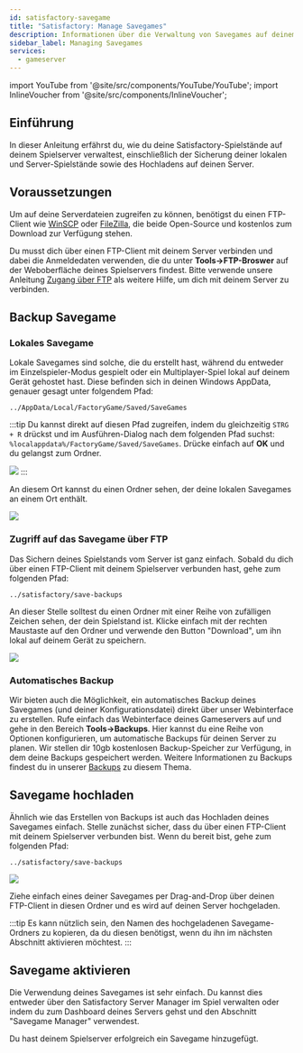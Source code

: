 ```yaml
---
id: satisfactory-savegame
title: "Satisfactory: Manage Savegames"
description: Informationen über die Verwaltung von Savegames auf deinem Satisfactory-Server von ZAP-Hosting - ZAP-Hosting.com Dokumentation
sidebar_label: Managing Savegames
services:
  - gameserver
---
```


import YouTube from '@site/src/components/YouTube/YouTube';
import InlineVoucher from '@site/src/components/InlineVoucher';

## Einführung

In dieser Anleitung erfährst du, wie du deine Satisfactory-Spielstände auf deinem Spielserver verwaltest, einschließlich der Sicherung deiner lokalen und Server-Spielstände sowie des Hochladens auf deinen Server.

<InlineVoucher />

## Voraussetzungen

Um auf deine Serverdateien zugreifen zu können, benötigst du einen FTP-Client wie [WinSCP](https://winscp.net/eng/index.php) oder [FileZilla](https://filezilla-project.org/), die beide Open-Source und kostenlos zum Download zur Verfügung stehen.

Du musst dich über einen FTP-Client mit deinem Server verbinden und dabei die Anmeldedaten verwenden, die du unter **Tools->FTP-Broswer** auf der Weboberfläche deines Spielservers findest. Bitte verwende unsere Anleitung [Zugang über FTP](gameserver-ftpaccess.md) als weitere Hilfe, um dich mit deinem Server zu verbinden.

## Backup Savegame

### Lokales Savegame

Lokale Savegames sind solche, die du erstellt hast, während du entweder im Einzelspieler-Modus gespielt oder ein Multiplayer-Spiel lokal auf deinem Gerät gehostet hast. Diese befinden sich in deinen Windows AppData, genauer gesagt unter folgendem Pfad:
```
../AppData/Local/FactoryGame/Saved/SaveGames
```

:::tip
Du kannst direkt auf diesen Pfad zugreifen, indem du gleichzeitig `STRG + R` drückst und im Ausführen-Dialog nach dem folgenden Pfad suchst: `%localappdata%/FactoryGame/Saved/SaveGames`. Drücke einfach auf **OK** und du gelangst zum Ordner.

![](https://screensaver01.zap-hosting.com/index.php/s/pbXDwJWfEPtbAY3/preview)
:::

An diesem Ort kannst du einen Ordner sehen, der deine lokalen Savegames an einem Ort enthält.

![](https://screensaver01.zap-hosting.com/index.php/s/knB2RkXYGNR7J5M/preview)

### Zugriff auf das Savegame über FTP

Das Sichern deines Spielstands vom Server ist ganz einfach. Sobald du dich über einen FTP-Client mit deinem Spielserver verbunden hast, gehe zum folgenden Pfad:
```
../satisfactory/save-backups
```

An dieser Stelle solltest du einen Ordner mit einer Reihe von zufälligen Zeichen sehen, der dein Spielstand ist. Klicke einfach mit der rechten Maustaste auf den Ordner und verwende den Button "Download", um ihn lokal auf deinem Gerät zu speichern.

![](https://screensaver01.zap-hosting.com/index.php/s/feHc74QHrzPwo24/preview)

### Automatisches Backup

Wir bieten auch die Möglichkeit, ein automatisches Backup deines Savegames (und deiner Konfigurationsdatei) direkt über unser Webinterface zu erstellen. Rufe einfach das Webinterface deines Gameservers auf und gehe in den Bereich **Tools->Backups**. Hier kannst du eine Reihe von Optionen konfigurieren, um automatische Backups für deinen Server zu planen. Wir stellen dir 10gb kostenlosen Backup-Speicher zur Verfügung, in dem deine Backups gespeichert werden. Weitere Informationen zu Backups findest du in unserer [Backups](gameserver-backups.md) zu diesem Thema.

## Savegame hochladen

Ähnlich wie das Erstellen von Backups ist auch das Hochladen deines Savegames einfach. Stelle zunächst sicher, dass du über einen FTP-Client mit deinem Spielserver verbunden bist. Wenn du bereit bist, gehe zum folgenden Pfad:
```
../satisfactory/save-backups
```

![](https://screensaver01.zap-hosting.com/index.php/s/8WsKYjYzNk54A65/preview)

Ziehe einfach eines deiner Savegames per Drag-and-Drop über deinen FTP-Client in diesen Ordner und es wird auf deinen Server hochgeladen.

:::tip
Es kann nützlich sein, den Namen des hochgeladenen Savegame-Ordners zu kopieren, da du diesen benötigst, wenn du ihn im nächsten Abschnitt aktivieren möchtest.
:::

## Savegame aktivieren

Die Verwendung deines Savegames ist sehr einfach. Du kannst dies entweder über den Satisfactory Server Manager im Spiel verwalten oder indem du zum Dashboard deines Servers gehst und den Abschnitt "Savegame Manager" verwendest.

Du hast deinem Spielserver erfolgreich ein Savegame hinzugefügt.